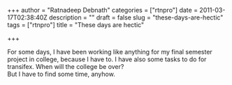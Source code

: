 +++
author = "Ratnadeep Debnath"
categories = ["rtnpro"]
date = 2011-03-17T02:38:40Z
description = ""
draft = false
slug = "these-days-are-hectic"
tags = ["rtnpro"]
title = "These days are hectic"

+++


For some days, I have been working like anything for my final semester project in college, because I have to. I have also some tasks to do for transifex. When will the college be over?  
 But I have to find some time, anyhow.

